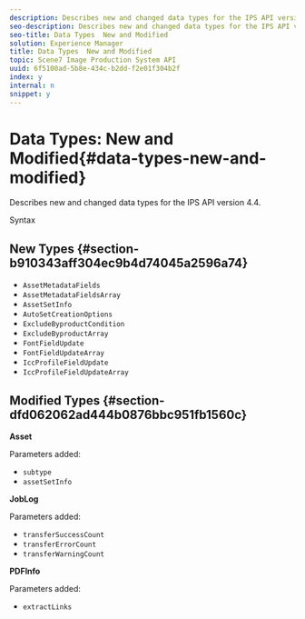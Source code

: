 ```yaml
---
description: Describes new and changed data types for the IPS API version 4.4.
seo-description: Describes new and changed data types for the IPS API version 4.4.
seo-title: Data Types  New and Modified
solution: Experience Manager
title: Data Types  New and Modified
topic: Scene7 Image Production System API
uuid: 6f5100ad-5b8e-434c-b2dd-f2e01f304b2f
index: y
internal: n
snippet: y
---
```


# Data Types: New and Modified{#data-types-new-and-modified}

Describes new and changed data types for the IPS API version 4.4.

 Syntax 

## New Types {#section-b910343aff304ec9b4d74045a2596a74}

* `AssetMetadataFields` 
* `AssetMetadataFieldsArray` 
* `AssetSetInfo` 
* `AutoSetCreationOptions` 
* `ExcludeByproductCondition` 
* `ExcludeByproductArray` 
* `FontFieldUpdate` 
* `FontFieldUpdateArray` 
* `IccProfileFieldUpdate` 
* `IccProfileFieldUpdateArray`

## Modified Types {#section-dfd062062ad444b0876bbc951fb1560c}

**Asset**

Parameters added:

* `subtype`
* `assetSetInfo`

**JobLog**

Parameters added:

* `transferSuccessCount`
* `transferErrorCount`
* `transferWarningCount`

**PDFInfo**

Parameters added:

* `extractLinks`

